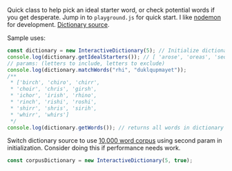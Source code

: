 Quick class to help pick an ideal starter word, or check potential words if you get desperate. Jump in to `playground.js` for quick start. I like [nodemon](https://www.npmjs.com/package/nodemon) for development. [Dictionary source](https://raw.githubusercontent.com/dwyl/english-words/master/words_dictionary.json).

Sample uses:

```js
const dictionary = new InteractiveDictionary(5); // Initialize dictionary of 5 letter words
console.log(dictionary.getIdealStarters()); // [ 'arose', 'oreas', 'seora' ]
// params: (letters to include, letters to exclude)
console.log(dictionary.matchWords("rhi", "duklqupmayet"));
/**
 * ['birch', 'chiro', 'chirr',
 * 'choir', 'chris', 'girsh',
 * 'ichor', 'irish', 'rhino',
 * 'rinch', 'rishi', 'roshi',
 * 'shirr', 'shris', 'sirih',
 * 'whirr', 'whirs']
 */
console.log(dictionary.getWords()); // returns all words in dictionary
```

Switch dictionary source to use [10,000 word corpus](https://raw.githubusercontent.com/first20hours/google-10000-english/master/google-10000-english-usa-no-swears-medium.txt) using second param in initialization. Consider doing this if performance needs work.

```js
const corpusDictionary = new InteractiveDictionary(5, true);
```
